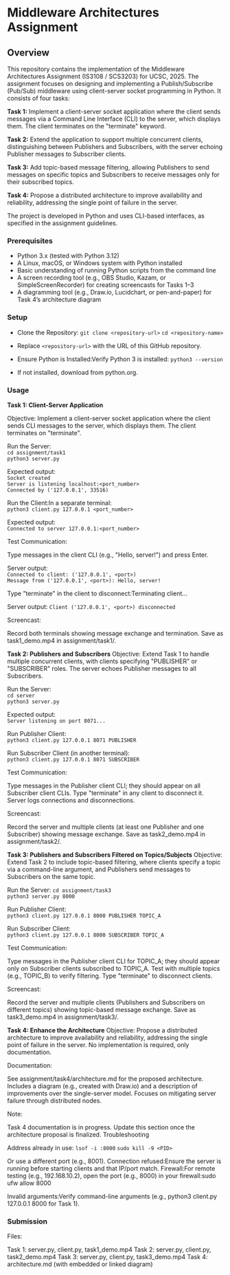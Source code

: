 # Middleware Architectures Assignment

## Overview
This repository contains the implementation of the Middleware Architectures Assignment (IS3108 / SCS3203) for UCSC, 2025. The assignment focuses on designing and implementing a Publish/Subscribe (Pub/Sub) middleware using client-server socket programming in Python. It consists of four tasks:

**Task 1:** Implement a client-server socket application where the client sends messages via a Command Line Interface (CLI) to the server, which displays them. The client terminates on the "terminate" keyword.

**Task 2:** Extend the application to support multiple concurrent clients, distinguishing between Publishers and Subscribers, with the server echoing Publisher messages to Subscriber clients.

**Task 3:** Add topic-based message filtering, allowing Publishers to send messages on specific topics and Subscribers to receive messages only for their subscribed topics.

**Task 4:** Propose a distributed architecture to improve availability and reliability, addressing the single point of failure in the server.

The project is developed in Python and uses CLI-based interfaces, as specified in the assignment guidelines.

### Prerequisites

* Python 3.x (tested with Python 3.12)
* A Linux, macOS, or Windows system with Python installed
* Basic understanding of running Python scripts from the command line
* A screen recording tool (e.g., OBS Studio, Kazam, or SimpleScreenRecorder) for creating screencasts for Tasks 1–3
* A diagramming tool (e.g., Draw.io, Lucidchart, or pen-and-paper) for Task 4’s architecture diagram

### Setup

- Clone the Repository:
`git clone <repository-url>`
`cd <repository-name>`

- Replace `<repository-url>` with the URL of this GitHub repository.

- Ensure Python is Installed:Verify Python 3 is installed:
`python3 --version`

- If not installed, download from python.org.


### Usage
**Task 1: Client-Server Application**

Objective: Implement a client-server socket application where the client sends CLI messages to the server, which displays them. The client terminates on "terminate".

Run the Server:<br>
`cd assignment/task1`<br>
`python3 server.py`

Expected output:<br>
`Socket created`<br>
`Server is listening localhost:<port_number>`<br>
`Connected by ('127.0.0.1', 33516)`


Run the Client:In a separate terminal:<br>
`python3 client.py 127.0.0.1 <port_number>`

Expected output:<br>
`Connected to server 127.0.0.1:<port_number>`


Test Communication:

Type messages in the client CLI (e.g., "Hello, server!") and press Enter.

Server output: <br>
`Connected to client: ('127.0.0.1', <port>)`<br>
`Message from ('127.0.0.1', <port>): Hello, server!`

Type "terminate" in the client to disconnect:Terminating client...

Server output: `Client ('127.0.0.1', <port>) disconnected`

Screencast:

Record both terminals showing message exchange and termination.
Save as task1_demo.mp4 in assignment/task1/.


**Task 2: Publishers and Subscribers**
Objective: Extend Task 1 to handle multiple concurrent clients, with clients specifying "PUBLISHER" or "SUBSCRIBER" roles. The server echoes Publisher messages to all Subscribers.

Run the Server: <br>
`cd server`<br>
`python3 server.py`

Expected output:<br>
`Server listening on port 8071...`


Run Publisher Client:<br>
`python3 client.py 127.0.0.1 8071 PUBLISHER`


Run Subscriber Client (in another terminal):<br>
`python3 client.py 127.0.0.1 8071 SUBSCRIBER`


Test Communication:

Type messages in the Publisher client CLI; they should appear on all Subscriber client CLIs.
Type "terminate" in any client to disconnect it.
Server logs connections and disconnections.


Screencast:

Record the server and multiple clients (at least one Publisher and one Subscriber) showing message exchange.
Save as task2_demo.mp4 in assignment/task2/.

**Task 3: Publishers and Subscribers Filtered on Topics/Subjects**
Objective: Extend Task 2 to include topic-based filtering, where clients specify a topic via a command-line argument, and Publishers send messages to Subscribers on the same topic.

Run the Server:
`cd assignment/task3`<br>
`python3 server.py 8000`


Run Publisher Client:<br>
`python3 client.py 127.0.0.1 8000 PUBLISHER TOPIC_A`


Run Subscriber Client:<br>
`python3 client.py 127.0.0.1 8000 SUBSCRIBER TOPIC_A`


Test Communication:

Type messages in the Publisher client CLI for TOPIC_A; they should appear only on Subscriber clients subscribed to TOPIC_A.
Test with multiple topics (e.g., TOPIC_B) to verify filtering.
Type "terminate" to disconnect clients.


Screencast:

Record the server and multiple clients (Publishers and Subscribers on different topics) showing topic-based message exchange.
Save as task3_demo.mp4 in assignment/task3/.

**Task 4: Enhance the Architecture**
Objective: Propose a distributed architecture to improve availability and reliability, addressing the single point of failure in the server. No implementation is required, only documentation.

Documentation:

See assignment/task4/architecture.md for the proposed architecture.
Includes a diagram (e.g., created with Draw.io) and a description of improvements over the single-server model.
Focuses on mitigating server failure through distributed nodes.



Note: 

Task 4 documentation is in progress. Update this section once the architecture proposal is finalized.
Troubleshooting

Address already in use: `lsof -i :8000`
`sudo kill -9 <PID>`

Or use a different port (e.g., 8001).
Connection refused:Ensure the server is running before starting clients and that IP/port match.
Firewall:For remote testing (e.g., 192.168.10.2), open the port (e.g., 8000) in your firewall:sudo ufw allow 8000


Invalid arguments:Verify command-line arguments (e.g., python3 client.py 127.0.0.1 8000 for Task 1).

### Submission

Files:

Task 1: server.py, client.py, task1_demo.mp4
Task 2: server.py, client.py, task2_demo.mp4
Task 3: server.py, client.py, task3_demo.mp4
Task 4: architecture.md (with embedded or linked diagram)
